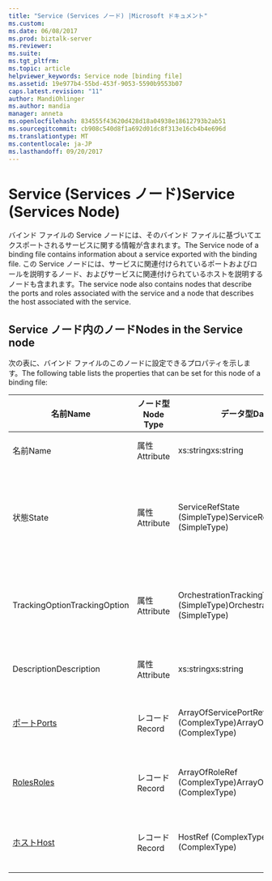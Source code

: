 ```yaml
---
title: "Service (Services ノード) |Microsoft ドキュメント"
ms.custom: 
ms.date: 06/08/2017
ms.prod: biztalk-server
ms.reviewer: 
ms.suite: 
ms.tgt_pltfrm: 
ms.topic: article
helpviewer_keywords: Service node [binding file]
ms.assetid: 19e977b4-55bd-453f-9053-5590b9553b07
caps.latest.revision: "11"
author: MandiOhlinger
ms.author: mandia
manager: anneta
ms.openlocfilehash: 834555f43620d428d18a04938e18612793b2ab51
ms.sourcegitcommit: cb908c540d8f1a692d01dc8f313e16cb4b4e696d
ms.translationtype: MT
ms.contentlocale: ja-JP
ms.lasthandoff: 09/20/2017
---
```

# <a name="service-services-node"></a><span data-ttu-id="fe6bb-102">Service (Services ノード)</span><span class="sxs-lookup"><span data-stu-id="fe6bb-102">Service (Services Node)</span></span>
<span data-ttu-id="fe6bb-103">バインド ファイルの Service ノードには、そのバインド ファイルに基づいてエクスポートされるサービスに関する情報が含まれます。</span><span class="sxs-lookup"><span data-stu-id="fe6bb-103">The Service node of a binding file contains information about a service exported with the binding file.</span></span> <span data-ttu-id="fe6bb-104">この Service ノードには、サービスに関連付けられているポートおよびロールを説明するノード、およびサービスに関連付けられているホストを説明するノードも含まれます。</span><span class="sxs-lookup"><span data-stu-id="fe6bb-104">The service node also contains nodes that describe the ports and roles associated with the service and a node that describes the host associated with the service.</span></span>  
  
## <a name="nodes-in-the-service-node"></a><span data-ttu-id="fe6bb-105">Service ノード内のノード</span><span class="sxs-lookup"><span data-stu-id="fe6bb-105">Nodes in the Service node</span></span>  
 <span data-ttu-id="fe6bb-106">次の表に、バインド ファイルのこのノードに設定できるプロパティを示します。</span><span class="sxs-lookup"><span data-stu-id="fe6bb-106">The following table lists the properties that can be set for this node of a binding file:</span></span>  
  
|<span data-ttu-id="fe6bb-107">**名前**</span><span class="sxs-lookup"><span data-stu-id="fe6bb-107">**Name**</span></span>|<span data-ttu-id="fe6bb-108">**ノード型**</span><span class="sxs-lookup"><span data-stu-id="fe6bb-108">**Node Type**</span></span>|<span data-ttu-id="fe6bb-109">**データ型**</span><span class="sxs-lookup"><span data-stu-id="fe6bb-109">**Data Type**</span></span>|<span data-ttu-id="fe6bb-110">**Description**</span><span class="sxs-lookup"><span data-stu-id="fe6bb-110">**Description**</span></span>|<span data-ttu-id="fe6bb-111">**制限**</span><span class="sxs-lookup"><span data-stu-id="fe6bb-111">**Restrictions**</span></span>|<span data-ttu-id="fe6bb-112">**コメント**</span><span class="sxs-lookup"><span data-stu-id="fe6bb-112">**Comments**</span></span>|  
|--------------|-------------------|-------------------|---------------------|----------------------|------------------|  
|<span data-ttu-id="fe6bb-113">名前</span><span class="sxs-lookup"><span data-stu-id="fe6bb-113">Name</span></span>|<span data-ttu-id="fe6bb-114">属性</span><span class="sxs-lookup"><span data-stu-id="fe6bb-114">Attribute</span></span>|<span data-ttu-id="fe6bb-115">xs:string</span><span class="sxs-lookup"><span data-stu-id="fe6bb-115">xs:string</span></span>|<span data-ttu-id="fe6bb-116">サービスの名前を指定します。</span><span class="sxs-lookup"><span data-stu-id="fe6bb-116">Specifies the name of the service.</span></span>|<span data-ttu-id="fe6bb-117">必須</span><span class="sxs-lookup"><span data-stu-id="fe6bb-117">Required</span></span>|<span data-ttu-id="fe6bb-118">既定値: 空</span><span class="sxs-lookup"><span data-stu-id="fe6bb-118">Default value: empty</span></span>|  
|<span data-ttu-id="fe6bb-119">状態</span><span class="sxs-lookup"><span data-stu-id="fe6bb-119">State</span></span>|<span data-ttu-id="fe6bb-120">属性</span><span class="sxs-lookup"><span data-stu-id="fe6bb-120">Attribute</span></span>|<span data-ttu-id="fe6bb-121">ServiceRefState (SimpleType)</span><span class="sxs-lookup"><span data-stu-id="fe6bb-121">ServiceRefState (SimpleType)</span></span>|<span data-ttu-id="fe6bb-122">サービスの状態を指定します。</span><span class="sxs-lookup"><span data-stu-id="fe6bb-122">Specifies the state of the service.</span></span>|<span data-ttu-id="fe6bb-123">必須</span><span class="sxs-lookup"><span data-stu-id="fe6bb-123">Required</span></span>|<span data-ttu-id="fe6bb-124">既定値: 既定</span><span class="sxs-lookup"><span data-stu-id="fe6bb-124">Default value: Default</span></span><br /><br /> <span data-ttu-id="fe6bb-125">有効な値は次のとおりです。</span><span class="sxs-lookup"><span data-stu-id="fe6bb-125">Possible values include:</span></span><br /><br /> <span data-ttu-id="fe6bb-126">-既定値します。</span><span class="sxs-lookup"><span data-stu-id="fe6bb-126">-   Default</span></span><br /><span data-ttu-id="fe6bb-127">-参加解除</span><span class="sxs-lookup"><span data-stu-id="fe6bb-127">-   Unenlisted</span></span><br /><span data-ttu-id="fe6bb-128">参加しています。</span><span class="sxs-lookup"><span data-stu-id="fe6bb-128">-   Enlisted</span></span><br /><span data-ttu-id="fe6bb-129">-開始</span><span class="sxs-lookup"><span data-stu-id="fe6bb-129">-   Started</span></span>|  
|<span data-ttu-id="fe6bb-130">TrackingOption</span><span class="sxs-lookup"><span data-stu-id="fe6bb-130">TrackingOption</span></span>|<span data-ttu-id="fe6bb-131">属性</span><span class="sxs-lookup"><span data-stu-id="fe6bb-131">Attribute</span></span>|<span data-ttu-id="fe6bb-132">OrchestrationTrackingTypes (SimpleType)</span><span class="sxs-lookup"><span data-stu-id="fe6bb-132">OrchestrationTrackingTypes (SimpleType)</span></span>|<span data-ttu-id="fe6bb-133">サービスのメッセージ追跡オプションを指定します。</span><span class="sxs-lookup"><span data-stu-id="fe6bb-133">Specifies the message tracking options for the service.</span></span>|<span data-ttu-id="fe6bb-134">必須</span><span class="sxs-lookup"><span data-stu-id="fe6bb-134">Required</span></span>|<span data-ttu-id="fe6bb-135">既定値: なし</span><span class="sxs-lookup"><span data-stu-id="fe6bb-135">Default value: none</span></span><br /><br /> <span data-ttu-id="fe6bb-136">使用可能な値で使用できる、 [Microsoft.BizTalk.ExplorerOM.OrchestrationTrackingTypes](http://msdn.microsoft.com/library/microsoft.biztalk.explorerom.orchestrationtrackingtypes.aspx)列挙します。</span><span class="sxs-lookup"><span data-stu-id="fe6bb-136">Possible values include those available in the [Microsoft.BizTalk.ExplorerOM.OrchestrationTrackingTypes](http://msdn.microsoft.com/library/microsoft.biztalk.explorerom.orchestrationtrackingtypes.aspx) enumeration.</span></span>|  
|<span data-ttu-id="fe6bb-137">Description</span><span class="sxs-lookup"><span data-stu-id="fe6bb-137">Description</span></span>|<span data-ttu-id="fe6bb-138">属性</span><span class="sxs-lookup"><span data-stu-id="fe6bb-138">Attribute</span></span>|<span data-ttu-id="fe6bb-139">xs:string</span><span class="sxs-lookup"><span data-stu-id="fe6bb-139">xs:string</span></span>|<span data-ttu-id="fe6bb-140">サービスの説明を指定します。</span><span class="sxs-lookup"><span data-stu-id="fe6bb-140">Specifies a description for the service.</span></span>|<span data-ttu-id="fe6bb-141">任意</span><span class="sxs-lookup"><span data-stu-id="fe6bb-141">Not required</span></span>|<span data-ttu-id="fe6bb-142">既定値: 空</span><span class="sxs-lookup"><span data-stu-id="fe6bb-142">Default value: empty</span></span>|  
|[<span data-ttu-id="fe6bb-143">ポート</span><span class="sxs-lookup"><span data-stu-id="fe6bb-143">Ports</span></span>](../core/ports-service-node.md)|<span data-ttu-id="fe6bb-144">レコード</span><span class="sxs-lookup"><span data-stu-id="fe6bb-144">Record</span></span>|<span data-ttu-id="fe6bb-145">ArrayOfServicePortRef (ComplexType)</span><span class="sxs-lookup"><span data-stu-id="fe6bb-145">ArrayOfServicePortRef (ComplexType)</span></span>|<span data-ttu-id="fe6bb-146">サービスにバインドされたポートのコンテナー ノードです。</span><span class="sxs-lookup"><span data-stu-id="fe6bb-146">Container node for the ports bound to the service.</span></span>|<span data-ttu-id="fe6bb-147">任意</span><span class="sxs-lookup"><span data-stu-id="fe6bb-147">Not required</span></span>|<span data-ttu-id="fe6bb-148">既定値: なし</span><span class="sxs-lookup"><span data-stu-id="fe6bb-148">Default value: none</span></span>|  
|[<span data-ttu-id="fe6bb-149">Roles</span><span class="sxs-lookup"><span data-stu-id="fe6bb-149">Roles</span></span>](../core/roles-service-node.md)|<span data-ttu-id="fe6bb-150">レコード</span><span class="sxs-lookup"><span data-stu-id="fe6bb-150">Record</span></span>|<span data-ttu-id="fe6bb-151">ArrayOfRoleRef (ComplexType)</span><span class="sxs-lookup"><span data-stu-id="fe6bb-151">ArrayOfRoleRef (ComplexType)</span></span>|<span data-ttu-id="fe6bb-152">サービスにバインドされたロールのコンテナー ノードです。</span><span class="sxs-lookup"><span data-stu-id="fe6bb-152">Container node for the roles bound to the service.</span></span>|<span data-ttu-id="fe6bb-153">任意</span><span class="sxs-lookup"><span data-stu-id="fe6bb-153">Not required</span></span>|<span data-ttu-id="fe6bb-154">既定値: なし</span><span class="sxs-lookup"><span data-stu-id="fe6bb-154">Default value: none</span></span>|  
|[<span data-ttu-id="fe6bb-155">ホスト</span><span class="sxs-lookup"><span data-stu-id="fe6bb-155">Host</span></span>](../core/host-service-node.md)|<span data-ttu-id="fe6bb-156">レコード</span><span class="sxs-lookup"><span data-stu-id="fe6bb-156">Record</span></span>|<span data-ttu-id="fe6bb-157">HostRef (ComplexType)</span><span class="sxs-lookup"><span data-stu-id="fe6bb-157">HostRef (ComplexType)</span></span>|<span data-ttu-id="fe6bb-158">サービスにバインドされたホストのコンテナー ノードです。</span><span class="sxs-lookup"><span data-stu-id="fe6bb-158">Container node for the host bound to the service.</span></span>|<span data-ttu-id="fe6bb-159">必須</span><span class="sxs-lookup"><span data-stu-id="fe6bb-159">Required</span></span>|<span data-ttu-id="fe6bb-160">既定値: なし</span><span class="sxs-lookup"><span data-stu-id="fe6bb-160">Default value: none</span></span>|